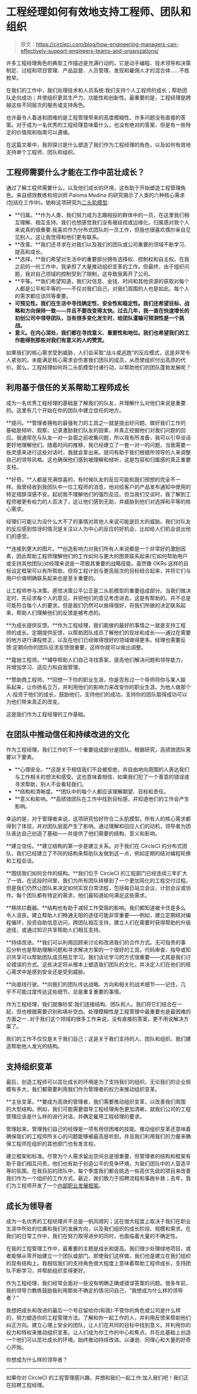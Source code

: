 # 工程经理如何有效地支持工程师、团队和组织

> 原文：<https://circleci.com/blog/how-engineering-managers-can-effectively-support-engineers-teams-and-organizations/>

许多工程经理角色的典型工作描述是充满行动的。它是动手编程、技术领导和决策制定、过程和项目管理、产品监督、人员管理、发现和雇佣人才的混合体……不胜枚举。

在我们的工作中，我们处理技术和人员系统:我们支持个人工程师的成长；帮助团队走向成功；并使组织更具生产力、功能性和创新性。最重要的是，工程经理是跨越这些不同层次的服务或支持角色。

也许最令人着迷和困难的是工程管理带来的高度模糊性。许多问题没有直接的答案。对于成为一名优秀的工程经理意味着什么，也没有绝对的答案，但是有一些特定的价值观和指南可以遵循。

在这篇文章中，我将探讨是什么塑造了我们作为工程经理的角色，以及如何有效地支持单个工程师、团队和组织。

## 工程师需要什么才能在工作中茁壮成长？

通过了解工程师需要什么，以及他们成长的环境，这有助于开始塑造工程管理角色。来自绩效教练和培训师 Paloma Medina 的研究揭示了人类的六种核心需求(包括在工作中)。她称这项研究为[二头肌模型](https://www.palomamedina.com/biceps):

*   **归属。**作为人类，我们努力成为志趣相投的群体中的一员，在这里我们相互理解、相互支持。我们也想感觉我们没有被歧视或边缘化。归属感对我个人来说真的很重要:我喜欢作为分布式团队的一员工作，但我也很喜欢偶尔亲自见见别人。这让我觉得和他们更有联系。
*   **改善。**我们还寻求在对我们以及我们的团队或公司重要的领域不断学习、提高和成长。
*   **选择。**我们希望对生活中的重要部分拥有选择权、控制权和自主权。在我之前的一份工作中，我承担了大量推动组织变革的工作。但最终，由于组织问题，我对自己领域的控制受到了限制，这导致我离开了公司。
*   **平等。**我们希望知道，我们对信息、金钱、时间和其他资源的获取对每个人都是公平和平等的——不仅对我们自己，对我们周围的人也是如此。每个人的需求都应该同等重要。
*   **可预见性。我们在生活中寻找确定性、安全性和稳定性。我们还希望目标、战略和方向保持一致——并且不要改变得太快。过去几年，我一直在快速增长的初创公司中领导团队，当有很多变化发生时，给团队灌输可预测性是一个挑战。**
*   **意义。在内心深处，我们都在寻找意义、重要性和地位。我们也希望我们的工作能得到那些对我们有意义的人的赞赏。**

如果我们的核心需求受到威胁，人们会采取“战斗或逃跑”的反应模式，这是非常令人紧张的。未能满足核心需求会伤害我们团队的成员，从而使组织付出高昂的代价。那么，工程经理如何将二头肌模型付诸行动，以帮助他们的团队蓬勃发展呢？

## 利用基于信任的关系帮助工程师成长

成为一名优秀工程经理的基础是了解我们的队友，并理解什么对他们来说是重要的。这里有几个开始在你的团队中建立信任的地方。

**提问。**管理者拥有的最强有力的工具之一就是提出好问题。做好我们工作的基础是倾听、观察、记录激励我们队友的因素，并真正挖掘他们对我们问题的回应。我通常在与队友一对一会面之前收集问题，所以我有所准备，我可以引导谈话更好地理解他们。随着时间的推移，我已经建立了一套一对一的问题，当我需要一些灵感来进行这些对话时，我就会拿出来。提问有助于我们根据所领导的人来调整自己的领导风格。这也确保他们感到被理解和倾听，这是包容和归属感的真正重要支柱。

**好奇。**人都是充满惊喜的，有时候队友的反应可能和我们预想的完全不一样。我曾经收到我团队中一位工程师的消息，他对给客户的产品发布通知中使用的特定措辞深感不安。起初我不理解他们的强烈反应。但当我们交谈时，我了解到工程师被更有权力的人否决了，这让他们感到无助，并威胁到他们对选择和平等的核心需求。

经理们可能认为没什么大不了的事情对其他人来说可能是巨大的威胁。我们对队友的反应感到惊讶的情况是关注以人为中心的反应的好机会，比如给人们机会说出他们的感受。

**连接到更大的图片。**创造影响力对我们所有人来说都是一个非常好的激励因素，因此帮助工程师理解他们的工作如何与更大的图景联系起来(它如何帮助用户或支持其他团队)对经理来说是一项极其重要的战略技能。虽然像 OKRs 这样的目标设定框架可以有所帮助，但将工程计划与更高层次的目标结合起来，并将它们与用户价值明确联系起来也是至关重要的。

让工程师参与决策。感觉决策公平公正是二头肌模型的重要组成部分。当我们做决定时，先征求每个人的意见，并把他们的意见考虑进去，这是有帮助的。并不总是可能符合每个人的要求。但是我们仍然可以做得很好，将我们所做的决定联系起来，帮助人们理解他们的反馈是被考虑的。

**为成长提供反馈。**作为工程经理，我们能做的最好的事情之一就是支持工程师的成长。定期提供反馈，以帮助团队成员了解他们的现状和成长——通过在需要的地方进行课程修正，以及在他们已经做得很好的领域做得更多。经理也需要反馈:定期向你的团队征求反馈很重要，这样你就可以做出调整。

**蔻驰工程师。**辅导帮助人们自己寻找答案，提高他们解决问题和领导能力，并增加学习、适应力和自我管理。

**赞助商工程师。**回想一下你的职业生涯，你是否有过一个导师将你与某人联系起来，让你扬名立万，并利用他们的影响力来改变你的职业生涯。为他人做那个人:投资于他们的成长，鼓励他们，支持他们的成功。支持你的团队取得成功可以为他们带来真正的改变。

这是我们作为工程经理的工作基础。

## 在团队中推动信任和持续改进的文化

作为工程经理，我们工作的下一个重要组成部分是团队。根据研究，高绩效团队需要以下要素。

*   **心理安全。**这是关于相信我们不会被拒绝，并自由地向周围的人表达我们与工作相关的想法和感受。这也意味着相信，如果我们犯了一个善意的错误或寻求帮助，别人不会看轻我们。
*   **结构和清晰度。**团队中的每个人都应该理解期望、目标和责任。
*   **意义和影响。**高绩效团队在工作中找到目标感，并知道他们的工作会产生影响。

幸运的是，对于管理者来说，这项研究恰好符合二头肌模型。所有人的核心需求都得到了体现，并对团队层面产生了影响。通过理解和回应人们的动机，领导者为团队表达自己创造了基础——并提供了他们需要的结构、意义和影响。

**建立信任。**建立结构的第一步是建立关系。对于我们在 CircleCI 的分布式团队，我们已经建立了不同的结构来帮助队友做到这一点，例如定期的结对编程轮换和工程会谈。

**围绕我们如何合作的结构。**我们位于 CircleCI 的工程部门已经连续三年扩大了一倍。在这段时间里，我们为所有团队转移到了一个更加简化的工程交付过程。但是我们仍然让团队来决定如何实现日常流程，包括每日站立会议、计划会议或协作。每个团队都有特定的需求，他们最知道如何满足这些需求。

**移除拦截器。**结构也有助于减轻工作受阻的影响。我们都知道被卡住是多么令人沮丧。建立帮助人们畅通无阻的途径可能非常重要——例如，建立定期结对编程循环，投资自助信息访问，跨团队相互支持，建立人们在需要时获得帮助的升级途径，或通过知识共享帮助人们相互支持。

**持续改进。**我们可以利用回顾来讨论和改进我们的合作方式。无可指责的事后分析也是帮助理解问题和寻求解决方案的一个很好的工具。代码审查、指导或知识共享可以帮助团队成员相互学习。我们谈论学习的方式很重要——尤其是我们讨论错误的方式。这些决定将从根本上塑造我们团队的文化，并决定人们在他们的核心需求中是感到安全还是受到威胁。

**向直线行驶。**向我们的团队传达战略、方向和相关的战术细节——记住，几乎不可能过度传达这些细节。总是重复重要的事情。

作为工程经理，我们就像砂浆:我们连接结构、团队和人。我们将它们结合在一起，但也根据需要识别和填补空白。处理模糊性是工程管理中最重要也是最困难的方面之一..对于我们这个领域的很多工作来说，没有直接的答案，更不用说解决方案了。

我们的工作不仅仅是关于我们自己；这是关于我们支持的人、团队和组织。我们建造帮助他人发光的结构。

## 支持组织变革

最后，创造工程师可以茁壮成长的环境是为了支持我们的组织。无论我们的企业规模有多大，我们都需要利用我们作为管理者的权力来推动组织变革。

**主张变革。**要成为高效的管理者，我们需要推动组织变革，以改善我们周围的大型结构。例如，我们可能需要倡导工程经理角色更加清晰，就我们公司的工程管理应该是什么样的进行对话，并确定雇用工程经理的要求。

管理起来。管理我们自己的经理是一项有用但困难的技能。推动组织变革还意味着确保我们的工程师所关心的问题能够被最高层听到，并且我们利用我们的力量来确保工程师在组织的其他部门也有发言权。

建立框架和标准。尽管为个人需求留出空间总是很重要，但管理者的结构和框架有助于我们相互问责。他们也有助于创造公平的竞争环境，为我们团队中的人营造平等的氛围。在我目前的团队中，每个季度我们都会挑选一些高优先级的项目来改善我们作为一个组织的工作方式。最近，我们致力于招聘流程和事故补救；去年，我们为工程师开发了一个[内部职业发展框架](https://circleci.com/blog/why-we-re-designed-our-engineering-career-paths-at-circleci/)。

## 成长为领导者

成为一名优秀的工程经理并不总是一帆风顺的；这在很大程度上取决于我们在职业生涯中所处的位置和我们的发展方向，以及我们组织的成长阶段、规模和需求。在我们的日常工作中，我们在努力取得进步的同时，也面临着大量的不确定性。

在我的工程管理工作中，最重要的主题是成长和提高。我们很少处理绿地项目，或者能够从零开始建立一个团队或部门。即使我们这样做，我们也是建立在我们组织的现有结构上。我相信我们的支持角色很大程度上意味着帮助工程师成长，支持团队不断学习，并帮助组织变得更好。

作为工程经理，我们经常会面对一些没有明确正确或错误答案的问题。很多年前，我的领导力教练鼓励我利用那些不确定的情况问自己，“我想成为什么样的领导者？”

我想把成长和改进的最后一个号召留给你(和我):不管你的角色或公司是什么样的，努力塑造你的工程管理方法。了解和你一起工作的人，并利用反馈来帮助他们纠正方向。建立心理上安全的团队，让人们在共同的目标中找到意义。并利用你的权力和特权来推动组织变革。让人们成为你工作的中心和焦点，并在此基础上创造一个他们可以茁壮成长的环境。始终推动持续改进。以谦逊、同理心和大量的好奇心开始。

你想成为什么样的领导者？

* * *

如果你对 CircleCI 的工程管理感兴趣，并想和我们一起工作:加入我们吧！我们正在招聘工程经理。